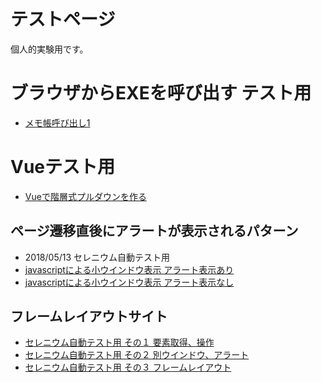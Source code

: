 # テストページ

個人的実験用です。

# ブラウザからEXEを呼び出す テスト用
* <a href="test/blowser_to_call_exe/test1.html">メモ帳呼び出し1</a>

# Vueテスト用

* <a href="test/PULLDOWN_SAMPLE/top.html">Vueで階層式プルダウンを作る</a>

## ページ遷移直後にアラートが表示されるパターン

* 2018/05/13 セレニウム自動テスト用
* <a href="javascript:void(0);" onclick="window.open('test/test_csvdl_alert.html', 'window', 'width=800, height=600') ">javascriptによる小ウインドウ表示 アラート表示あり</a>
* <a href="javascript:void(0);" onclick="window.open('test/test_csvdl_noalert.html', 'window', 'width=800, height=600') ">javascriptによる小ウインドウ表示 アラート表示なし</a>


## フレームレイアウトサイト

* <a href="test/selenium_lecture_1.html">セレニウム自動テスト用 その１ 要素取得、操作</a>
* <a href="test/selenium_lecture_2.html">セレニウム自動テスト用 その２ 別ウインドウ、アラート</a>
* <a href="test/selenium_lecture_3.html">セレニウム自動テスト用 その３ フレームレイアウト</a>
